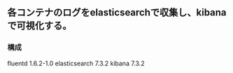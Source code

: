 ## 各コンテナのログをelasticsearchで収集し、kibanaで可視化する。

### 構成
fluentd 1.6.2-1.0
elasticsearch 7.3.2
kibana 7.3.2
